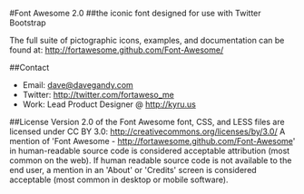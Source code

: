 #Font Awesome 2.0
##the iconic font designed for use with Twitter Bootstrap

The full suite of pictographic icons, examples, and documentation can be found at:
http://fortawesome.github.com/Font-Awesome/

##Contact
- Email: dave@davegandy.com
- Twitter: http://twitter.com/fortaweso_me
- Work: Lead Product Designer @ http://kyru.us

##License
Version 2.0 of the Font Awesome font, CSS, and LESS files are licensed under CC BY 3.0:
http://creativecommons.org/licenses/by/3.0/
A mention of 'Font Awesome - http://fortawesome.github.com/Font-Awesome'
in human-readable source code is considered acceptable attribution (most common on the
web). If human readable source code is not available to the end user, a mention in an 'About' 
or 'Credits' screen is considered acceptable (most common in desktop or mobile software).
